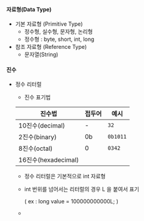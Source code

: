 #### 자료형(Data Type)

 - 기본 자료형 (Primitive Type)
   	- 정수형, 실수형, 문자형, 논리형
   	- 정수형 : byte, short, int, long
 - 참조 자료형 (Reference Type)
   	- 문자열(String)



#### 진수

 - 정수 리터럴

   	- 진수 표기법

   | 진수법              | 접두어 | 예시     |
   | ------------------- | ------ | -------- |
   | 10진수(decimal)     | -      | `32`     |
   | 2진수(binary)       | 0b     | `0b1011` |
   | 8진수(octal)        | 0      | `0342`   |
   | 16진수(hexadecimal) |        |          |

    - 정수 리터럴은 기본적으로 int 자료형		 

    - int 번위를 넘어서는 리터럴의 경우 L 을 붙여서 표기 

      ( ex : long value = 100000000000L; )

	- 